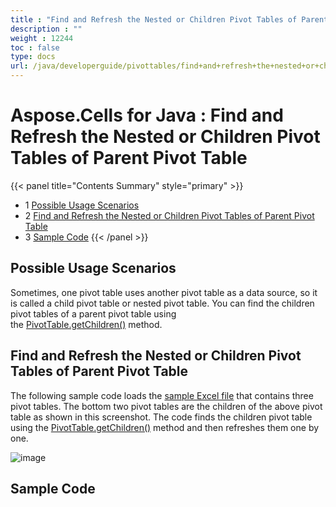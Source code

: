 ```yaml
---
title : "Find and Refresh the Nested or Children Pivot Tables of Parent Pivot Table" 
description : "" 
weight : 12244 
toc : false
type: docs
url: /java/developerguide/pivottables/find+and+refresh+the+nested+or+children+pivot+tables+of+parent+pivot+table/
---
```


# Aspose.Cells for Java : Find and Refresh the Nested or Children Pivot Tables of Parent Pivot Table


{{< panel title="Contents Summary" style="primary" >}}
*   1 [Possible Usage Scenarios](#possible-usage-scenarios)
*   2 [Find and Refresh the Nested or Children Pivot Tables of Parent Pivot Table](#find-and-refresh-the-nested-or-children-pivot-tables-of-parent-pivot-table)
*   3 [Sample Code](#sample-code)
{{< /panel >}}
 

## Possible Usage Scenarios

Sometimes, one pivot table uses another pivot table as a data source, so it is called a child pivot table or nested pivot table. You can find the children pivot tables of a parent pivot table using the [PivotTable.getChildren()](https://apireference.aspose.com/java/cells/com.aspose.cells/pivottable#getChildren()) method.

## Find and Refresh the Nested or Children Pivot Tables of Parent Pivot Table

The following sample code loads the [sample Excel file](https://docs2.aspose.com/cells/java/attachments/61540750/61767766.xlsx) that contains three pivot tables. The bottom two pivot tables are the children of the above pivot table as shown in this screenshot. The code finds the children pivot table using the [PivotTable.getChildren()](https://apireference.aspose.com/java/cells/com.aspose.cells/pivottable#getChildren()) method and then refreshes them one by one.

![image](https://docs2.aspose.com/cells/java/attachments/61540750/61767765.png)

## Sample Code

